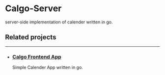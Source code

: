 # Calgo-Server

server-side implementation of calender written in go.

## Related projects

---

- ### [Calgo Frontend App](https://github.com/Rostamborn/calgo)
  Simple Calender App written in go.
